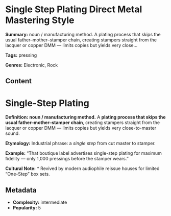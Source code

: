 # Single Step Plating Direct Metal Mastering Style

**Summary:** noun / manufacturing method. A plating process that skips the usual father–mother–stamper chain, creating stampers straight from the lacquer or copper DMM — limits copies but yields very close...

**Tags:** pressing

**Genres:** Electronic, Rock

## Content

# Single-Step Plating

**Definition:** **noun / manufacturing method.** A **plating process that skips the usual father–mother–stamper chain**, creating stampers straight from the lacquer or copper DMM — limits copies but yields very close-to-master sound.

**Etymology:** Industrial phrase: a *single step* from cut master to stamper.

**Example:** “That boutique label advertises single-step plating for maximum fidelity — only 1,000 pressings before the stamper wears.”

**Cultural Note:** * Revived by modern audiophile reissue houses for limited “One-Step” box sets.

## Metadata

- **Complexity:** intermediate
- **Popularity:** 5
